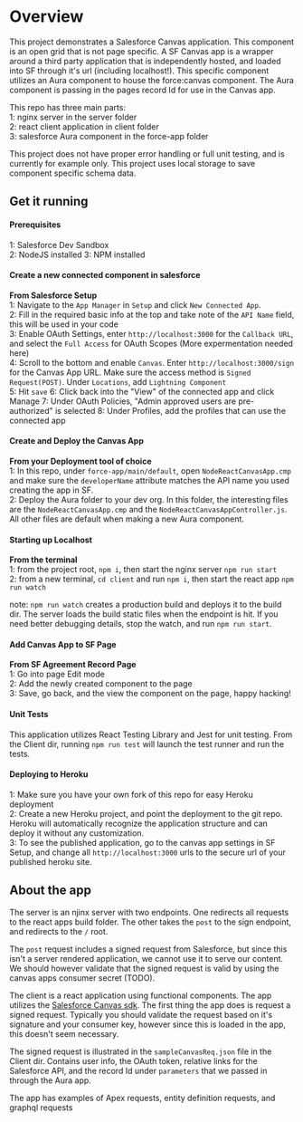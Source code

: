# Overview

This project demonstrates a Salesforce Canvas application. This component is an open grid that is not page specific. A SF Canvas app is a wrapper around a third party application that is independently hosted, and loaded into SF through it's url (including localhost!). This specific component utilizes an Aura component to house the force:canvas component. The Aura component is passing in the pages record Id for use in the Canvas app.

This repo has three main parts:  
1: nginx server in the server folder  
2: react client application in client folder  
3: salesforce Aura component in the force-app folder

This project does not have proper error handling or full unit testing, and is currently for example only. This project uses local storage to save component specific schema data.

## Get it running

#### Prerequisites

1: Salesforce Dev Sandbox  
2: NodeJS installed
3: NPM installed

#### Create a new connected component in salesforce

**From Salesforce Setup**  
1: Navigate to the `App Manager` in `Setup` and click `New Connected App`.  
2: Fill in the required basic info at the top and take note of the `API Name` field, this will be used in your code  
3: Enable OAuth Settings, enter `http://localhost:3000` for the `Callback URL`, and select the `Full Access` for OAuth Scopes (More expermentation needed here)  
4: Scroll to the bottom and enable `Canvas`. Enter `http://localhost:3000/sign` for the Canvas App URL. Make sure the access method is `Signed Request(POST)`. Under `Locations`, add `Lightning Component`  
5: Hit `save`
6: Click back into the "View" of the connected app and click Manage
7: Under OAuth Policies, "Admin approved users are pre-authorized" is selected
8: Under Profiles, add the profiles that can use the connected app

#### Create and Deploy the Canvas App

**From your Deployment tool of choice**  
1: In this repo, under `force-app/main/default`, open `NodeReactCanvasApp.cmp` and make sure the `developerName` attribute matches the API name you used creating the app in SF.  
2: Deploy the Aura folder to your dev org. In this folder, the interesting files are the `NodeReactCanvasApp.cmp` and the `NodeReactCanvasAppController.js`. All other files are default when making a new Aura component.

#### Starting up Localhost

**From the terminal**  
1: from the project root, `npm i`, then start the nginx server `npm run start`  
2: from a new terminal, `cd client` and run `npm i`, then start the react app `npm run watch`

note: `npm run watch` creates a production build and deploys it to the build dir. The server loads the build static files when the endpoint is hit. If you need better debugging details, stop the watch, and run `npm run start`.

#### Add Canvas App to SF Page

**From SF Agreement Record Page**  
1: Go into page Edit mode  
2: Add the newly created component to the page  
3: Save, go back, and the view the component on the page, happy hacking!

#### Unit Tests

This application utilizes React Testing Library and Jest for unit testing. From the Client dir, running `npm run test` will launch the test runner and run the tests.

#### Deploying to Heroku

1: Make sure you have your own fork of this repo for easy Heroku deployment  
2: Create a new Heroku project, and point the deployment to the git repo. Heroku will automatically recognize the application structure and can deploy it without any customization.  
3: To see the published application, go to the canvas app settings in SF Setup, and change all `http://localhost:3000` urls to the secure url of your published heroku site.

## About the app

The server is an njinx server with two endpoints. One redirects all requests to the react apps build folder. The other takes the `post` to the sign endpoint, and redirects to the `/` root.

The `post` request includes a signed request from Salesforce, but since this isn't a server rendered application, we cannot use it to serve our content. We should however validate that the signed request is valid by using the canvas apps consumer secret (TODO).

The client is a react application using functional components. The app utilizes the [Salesforce Canvas sdk](https://github.com/forcedotcom/SalesforceCanvasJavascriptSDK). The first thing the app does is request a signed request. Typically you should validate the request based on it's signature and your consumer key, however since this is loaded in the app, this doesn't seem necessary.

The signed request is illustrated in the `sampleCanvasReq.json` file in the Client dir. Contains user info, the OAuth token, relative links for the Salesforce API, and the record Id under `parameters` that we passed in through the Aura app.

The app has examples of Apex requests, entity definition requests, and graphql requests
